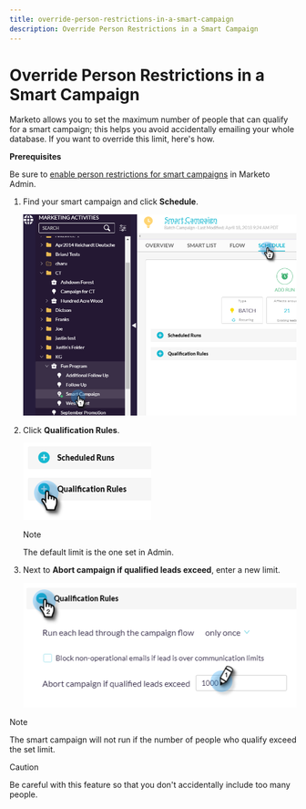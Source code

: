```yaml
---
title: override-person-restrictions-in-a-smart-campaign
description: Override Person Restrictions in a Smart Campaign
---
```


# Override Person Restrictions in a Smart Campaign

Marketo allows you to set the maximum number of people that can qualify for a smart campaign; this helps you avoid accidentally emailing your whole database. If you want to override this limit, here's how.

**Prerequisites**

Be sure to [enable person restrictions for smart campaigns](https://docs.marketo.com/display/DOCS/Enable+Person+Restrictions+for+Smart+Campaigns) in Marketo Admin.

1. Find your smart campaign and click **Schedule**.

   ![Image One](/help/sky/assets/smart-campaigns/override-person-restrictions-in-a-smart-campaign/override-person-restrictions-in-a-smart-campaign-1.png)

1. Click **Qualification Rules**.

   ![Image Two](/help/sky/assets/smart-campaigns/override-person-restrictions-in-a-smart-campaign/override-person-restrictions-in-a-smart-campaign-2.png)

   >[!NOTE]
   >
   >The default limit is the one set in Admin.

1. Next to **Abort campaign if qualified leads exceed**, enter a new limit.

   ![Image Three](/help/sky/assets/smart-campaigns/override-person-restrictions-in-a-smart-campaign/override-person-restrictions-in-a-smart-campaign-3.png)

>[!NOTE]
>The smart campaign will not run if the number of people who
>qualify exceed the set limit.

>[!CAUTION]
>
>Be careful with this feature so that you don't accidentally
>include too many people.
